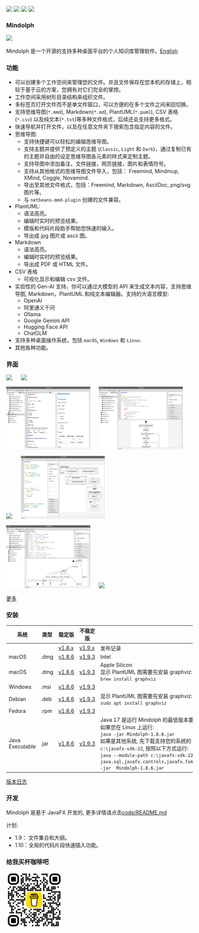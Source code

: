 <p>
	<a title="Releases" target="_blank" href="https://github.com/mindolph/Mindolph/releases"><img src="https://img.shields.io/github/release/mindolph/Mindolph.svg?style=flat-square&color=9CF"></a>
	<a title="Downloads" target="_blank" href="https://github.com/mindolph/Mindolph/releases"><img src="https://img.shields.io/github/downloads/mindolph/Mindolph/total.svg?style=flat-square&color=blueviolet"></a>
	<a title="GitHub Commits" target="_blank" href="https://github.com/mindolph/Mindolph/commits/main/"><img src="https://img.shields.io/github/commit-activity/m/mindolph/Mindolph.svg?style=flat-square"></a>
	<a title="Last Commit" target="_blank" href="https://github.com/mindolph/Mindolph/commits/main/"><img src="https://img.shields.io/github/last-commit/mindolph/Mindolph.svg?style=flat-square&color=FF9900"></a>
</p>


### Mindolph

![](../DemoWorkspace/app_30.png)

Mindolph 是一个开源的支持多种桌面平台的个人知识库管理软件。[English](../README.md)


### 功能
* 可以创建多个工作空间来管理您的文件。并且文件保存在您本机的存储上，相较于基于云的方案，您拥有对它们完全的掌控。
* 工作空间采用树形目录结构来组织文件。
* 多标签页打开文件而不是单文件窗口，可以方便的在多个文件之间来回切换。
* 支持思维导图(`*.mmd`), Markdown(`*.md`), PlantUML(`*.puml`), CSV 表格(`*.csv`) 以及纯文本(`*.txt`)等多种文件格式，后续还会支持更多格式。
* 快速导航并打开文件，以及在任意文件夹下搜索包含指定内容的文件。
* 思维导图:
	* 支持快捷键可以轻松的编辑思维导图。
	* 支持主题并提供了预定义的主题 (`Classic`, `Light` 和 `Dark`)，通过复制已有的主题并自由的设定思维导图各元素的样式来定制主题。
	* 支持导图中添加备注，文件链接，网页链接，图片和表情符号。
	* 支持从其他格式的思维导图文件导入，包括： Freemind, Mindmup, XMind, Coggle, Novamind.
	* 导出至其他文件格式，包括：Freemind, Markdown, AsciiDoc, png/svg 图片等。
	* 与 `netbeans-mmd-plugin` 创建的文件兼容。
* PlantUML:
	* 语法高亮。
	* 编辑时实时的预览结果。
	* 模版和代码片段助手帮助您快速的输入。
	* 导出成 jpg 图片或 ascii 图。
* Markdown
	* 语法高亮。
	* 编辑时实时的预览结果。
	* 导出成 PDF 或 HTML 文件。
* CSV 表格
	* 可视化显示和编辑 csv 文件。
* 实验性的 Gen-AI 支持，你可以通过大模型的 API 来生成文本内容，支持思维导图, Markdown，PlantUML 和纯文本编辑器。支持的大语言模型:  
	* OpenAI  
	* 阿里通义千问  
	* Ollama  
	* Google Gemini API  
	* Hugging Face API  
	* ChatGLM  
* 支持多种桌面操作系统，包括 `macOS`, `Windows` 和 `Linux`.
* 其他各种功能。


### 界面
<p float="left">
	<img src="screenshots/mindmap_light.jpg" width="45%"/>
	&nbsp;&nbsp;&nbsp;&nbsp;
	<img src="screenshots/mindmap_dark.jpg" width="45%"/>
</p>
<p float="left">
	<img src="screenshots/markdown1.jpg" width="45%"/>
	&nbsp;&nbsp;&nbsp;&nbsp;
	<img src="screenshots/puml_activity.jpg" width="45%"/>
</p>
<p float="left">
	<img src="screenshots/puml_sequence.jpg" width="45%"/>
	&nbsp;&nbsp;&nbsp;&nbsp;
	<img src="screenshots/puml_component2.jpg" width="45%"/>
</p>
<p float="left">
	<img src="screenshots/puml_state.jpg" width="45%"/>
	&nbsp;&nbsp;&nbsp;&nbsp;
	<img src="screenshots/find_in_files.jpg" width="45%"/>
</p>

[更多](screenshots.md)


### 安装

|系统|类型|稳定版|不稳定版|备注|
|----|----|----|----|----|
|| |[v1.8.x](release-notes/v1.8/v1.8_zh_CN.md)|[v1.9.x](release-notes/v1.9/v1.9_zh_CN.md)| 发布记录 |
|macOS|.dmg|[v1.8.6](https://github.com/mindolph/Mindolph/releases/download/v1.8.6/Mindolph-1.8.6-x64.dmg)|[v1.9.3](https://github.com/mindolph/Mindolph/releases/download/v1.9.3/Mindolph-1.9.3-x64.dmg)| Intel |
|macOS|.dmg|[v1.8.6](https://github.com/mindolph/Mindolph/releases/download/v1.8.6/Mindolph-1.8.6-aarch64.dmg) |[v1.9.3](https://github.com/mindolph/Mindolph/releases/download/v1.9.3/Mindolph-1.9.3-aarch64.dmg) | Apple Silicon </br>显示 PlantUML 图需要先安装 graphviz:</br>`brew install graphviz`|
|Windows|.msi|[v1.8.6](https://github.com/mindolph/Mindolph/releases/download/v1.8.6/Mindolph-1.8.6.msi)|[v1.9.3](https://github.com/mindolph/Mindolph/releases/download/v1.9.3/Mindolph-1.9.3.msi)| |
|Debian|.deb|[v1.8.6](https://github.com/mindolph/Mindolph/releases/download/v1.8.6/Mindolph-1.8.6.deb)|[v1.9.3](https://github.com/mindolph/Mindolph/releases/download/v1.9.3/Mindolph-1.9.3.deb)|	显示 PlantUML 图需要先安装 graphviz:  </br>  `sudo apt install graphviz`|
|Fedora|.rpm|[v1.8.6](https://github.com/mindolph/Mindolph/releases/download/v1.8.6/Mindolph-1.8.6.rpm)|[v1.9.3](https://github.com/mindolph/Mindolph/releases/download/v1.9.3/Mindolph-1.9.3.rpm)| |
|Java Executable|.jar|[v1.8.6](https://github.com/mindolph/Mindolph/releases/download/v1.8.6/Mindolph-1.8.6.jar)|[v1.9.3](https://github.com/mindolph/Mindolph/releases/download/v1.9.3/Mindolph-1.9.3.jar)| Java 17 是运行 Mindolph 的最低版本要求.   	</br> 如果您在 Linux 上运行:   </br> `java -jar Mindolph-1.8.6.jar`  </br> 如果是其他系统, 先下载支持您的系统的 JavaFX SDK 并解压缩到某个目录，例如: `c:\javafx-sdk-22`, 按照以下方式运行:     </br>`java --module-path c:\javafx-sdk-22\lib --add-modules java.sql,javafx.controls,javafx.fxml,javafx.swing,javafx.web,jdk.crypto.ec -jar  Mindolph-1.8.6.jar` |



[版本日志](change_logs.md)


### 开发
Mindolph 是基于 JavaFX 开发的, 更多详情请点击[code/README.md](../code/README.md)

计划:

* 1.9： 文件集合和大纲。
* 1.10：全局的代码片段快速插入功能。

### 给我买杯咖啡吧

<img src="bmc_qr.png" width="30%"/>
